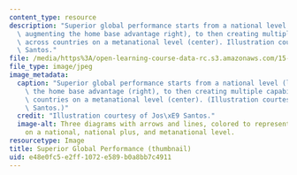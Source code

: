 ```yaml
---
content_type: resource
description: "Superior global performance starts from a national level (left), to\
  \ augmenting the home base advantage right), to then creating multiple capabilities\
  \ across countries on a metanational level (center). Illustration courtesy of Jos\xE9\
  \ Santos."
file: /media/https%3A/open-learning-course-data-rc.s3.amazonaws.com/15-220-global-strategy-and-organization-spring-2012/e48e0fc5e2ff1072e589b0a8bb7c4911_15-220s12-th.jpg
file_type: image/jpeg
image_metadata:
  caption: "Superior global performance starts from a national level (left), to augmenting\
    \ the home base advantage (right), to then creating multiple capabilities across\
    \ countries on a metanational level (center). (Illustration courtesy of Jos\xE9\
    \ Santos.)"
  credit: "Illustration courtesy of Jos\xE9 Santos."
  image-alt: Three diagrams with arrows and lines, colored to represent country relations
    on a national, national plus, and metanational level.
resourcetype: Image
title: Superior Global Performance (thumbnail)
uid: e48e0fc5-e2ff-1072-e589-b0a8bb7c4911
---
```

